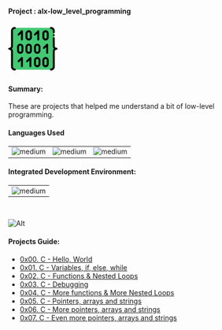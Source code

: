 <div>
  <h4>Project : alx-low_level_programming</h4>
  <a href="https://github.com/iamnotnato/alx-low_level_programming">
    <img src="https://github.com/iamnotnato/alx-low_level_programming/blob/master/images/icon.png" alt="Logo" width="100" height="100">
  </a>
</div>

<h4>Summary: </h4>
These are projects that helped me understand a bit of low-level programming.

<h4>Languages Used</h4>
<table>
  <tr>
    <td><img alt="medium" src="https://img.shields.io/badge/C-00599C?style=for-the-badge&logo=c&logoColor=white"></td>
    <td><img alt="medium" src="https://img.shields.io/badge/Shell_Script-121011?style=for-the-badge&logo=gnu-bash&logoColor=white"></td>
    <td><img alt="medium" src="https://img.shields.io/badge/Markdown-000000?style=for-the-badge&logo=markdown&logoColor=white"></td>
  </tr>
</table>

<h4>Integrated Development Environment:</h4>
<table>
  <tr>
<td><img alt="medium" src="https://img.shields.io/badge/Emacs-%237F5AB6.svg?&style=for-the-badge&logo=gnu-emacs&logoColor=white"></td>
  </tr>
</table>
<br>
  
![Alt](https://repobeats.axiom.co/api/embed/50a392e676820ce03006d38197b98899827faf15.svg "Repobeats analytics image")

  

<h4>Projects Guide: </h4>

* [0x00. C - Hello, World](./0x00-hello_world)
* [0x01. C - Variables, if, else, while](./0x01-variables_if_else_while)
* [0x02. C - Functions & Nested Loops](./0x02-functions_nested_loops)
* [0x03. C - Debugging](./0x03-debugging)
* [0x04. C - More functions & More Nested Loops](./0x04-more_functions_nested_loops)
* [0x05. C - Pointers, arrays and strings](./0x05-pointers_arrays_strings)
* [0x06. C - More pointers, arrays and strings](./0x06-pointers_arrays_strings)
* [0x07. C - Even more pointers, arrays and strings](./0x07-pointers_arrays_strings)

</center>

